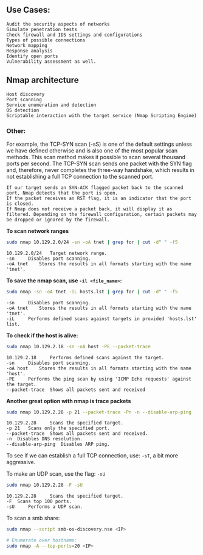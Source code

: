 ## Use Cases:

    Audit the security aspects of networks
    Simulate penetration tests
    Check firewall and IDS settings and configurations
    Types of possible connections
    Network mapping
    Response analysis
    Identify open ports
    Vulnerability assessment as well.
## Nmap architecture

    Host discovery
    Port scanning
    Service enumeration and detection
    OS detection
    Scriptable interaction with the target service (Nmap Scripting Engine)

### Other:
For example, the TCP-SYN scan (-sS) is one of the default settings unless we have defined otherwise and is also one of the most popular scan methods. This scan method makes it possible to scan several thousand ports per second. The TCP-SYN scan sends one packet with the SYN flag and, therefore, never completes the three-way handshake, which results in not establishing a full TCP connection to the scanned port.

    If our target sends an SYN-ACK flagged packet back to the scanned port, Nmap detects that the port is open.
    If the packet receives an RST flag, it is an indicator that the port is closed.
    If Nmap does not receive a packet back, it will display it as filtered. Depending on the firewall configuration, certain packets may be dropped or ignored by the firewall.

<b>To scan network ranges</b>
```bash
sudo nmap 10.129.2.0/24 -sn -oA tnet | grep for | cut -d" " -f5
```

    10.129.2.0/24 	Target network range.
    -sn 	Disables port scanning.
    -oA tnet 	Stores the results in all formats starting with the name 'tnet'.

<b>To save the nmap scan, use `-il <file_name>`:</b>
```bash
sudo nmap -sn -oA tnet -iL hosts.lst | grep for | cut -d" " -f5
```
    -sn 	Disables port scanning.
    -oA tnet 	Stores the results in all formats starting with the name 'tnet'.
    -iL 	Performs defined scans against targets in provided 'hosts.lst' list.

<b>To check if the host is alive:</b>
```bash
sudo nmap 10.129.2.18 -sn -oA host -PE --packet-trace 
```

    10.129.2.18 	Performs defined scans against the target.
    -sn 	Disables port scanning.
    -oA host 	Stores the results in all formats starting with the name 'host'.
    -PE 	Performs the ping scan by using 'ICMP Echo requests' against the target.
    --packet-trace 	Shows all packets sent and received

<b>Another great option with nmap is trace packets</b>
```bash
sudo nmap 10.129.2.28 -p 21 --packet-trace -Pn -n --disable-arp-ping
```
    10.129.2.28 	Scans the specified target.
    -p 21 	Scans only the specified port.
    --packet-trace 	Shows all packets sent and received.
    -n 	Disables DNS resolution.
    --disable-arp-ping 	Disables ARP ping.

To see if we can establish a full TCP connection, use: `-sT`, a bit more aggressive.

To make an UDP scan, use the flag: `-sU`
```bash
sudo nmap 10.129.2.28 -F -sU
```
    10.129.2.28 	Scans the specified target.
    -F 	Scans top 100 ports.
    -sU 	Performs a UDP scan.

To scan a smb share:
```bash
sudo nmap --script smb-os-discovery.nse <IP> 

# Enumerate over hostname:
sudo nmap -A --top-ports=20 <IP>
```